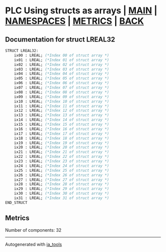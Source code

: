 # PLC Using structs as arrays | [MAIN] | [NAMESPACES] | [METRICS] | [BACK]  

## Documentation for struct LREAL32  

```pascal
STRUCT LREAL32:
    ix00 : LREAL; (*Index 00 of struct array *)
    ix01 : LREAL; (*Index 01 of struct array *)
    ix02 : LREAL; (*Index 02 of struct array *)
    ix03 : LREAL; (*Index 03 of struct array *)
    ix04 : LREAL; (*Index 04 of struct array *)
    ix05 : LREAL; (*Index 05 of struct array *)
    ix06 : LREAL; (*Index 06 of struct array *)
    ix07 : LREAL; (*Index 07 of struct array *)
    ix08 : LREAL; (*Index 08 of struct array *)
    ix09 : LREAL; (*Index 09 of struct array *)
    ix10 : LREAL; (*Index 10 of struct array *)
    ix11 : LREAL; (*Index 11 of struct array *)
    ix12 : LREAL; (*Index 12 of struct array *)
    ix13 : LREAL; (*Index 13 of struct array *)
    ix14 : LREAL; (*Index 14 of struct array *)
    ix15 : LREAL; (*Index 15 of struct array *)
    ix16 : LREAL; (*Index 16 of struct array *)
    ix17 : LREAL; (*Index 17 of struct array *)
    ix18 : LREAL; (*Index 18 of struct array *)
    ix19 : LREAL; (*Index 19 of struct array *)
    ix20 : LREAL; (*Index 20 of struct array *)
    ix21 : LREAL; (*Index 21 of struct array *)
    ix22 : LREAL; (*Index 22 of struct array *)
    ix23 : LREAL; (*Index 23 of struct array *)
    ix24 : LREAL; (*Index 24 of struct array *)
    ix25 : LREAL; (*Index 25 of struct array *)
    ix26 : LREAL; (*Index 26 of struct array *)
    ix27 : LREAL; (*Index 27 of struct array *)
    ix28 : LREAL; (*Index 28 of struct array *)
    ix29 : LREAL; (*Index 29 of struct array *)
    ix30 : LREAL; (*Index 30 of struct array *)
    ix31 : LREAL; (*Index 31 of struct array *)
END_STRUCT
```

## Metrics  

Number of components: 32  

---
Autogenerated with [ia_tools](https://github.com/tkucic/ia_tools)  

[MAIN]: ../../../../index_st.md
[NAMESPACES]: ../../nsList_st.md
[METRICS]: ../../../metrics_st.md
[BACK]: ../nsMain_st.md
